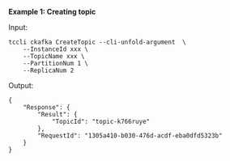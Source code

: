 **Example 1: Creating topic**



Input: 

```
tccli ckafka CreateTopic --cli-unfold-argument  \
    --InstanceId xxx \
    --TopicName xxx \
    --PartitionNum 1 \
    --ReplicaNum 2
```

Output: 
```
{
    "Response": {
        "Result": {
            "TopicId": "topic-k766ruye"
        },
        "RequestId": "1305a410-b030-476d-acdf-eba0dfd5323b"
    }
}
```

